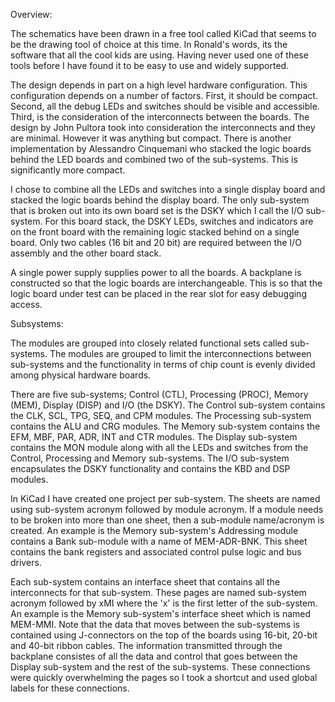 Overview: 

The schematics have been drawn in a free tool called KiCad that seems to be the drawing tool of choice at this time.  In Ronald's words, its the software that all the cool kids are using.  Having never used one of these tools before I have found it to be easy to use and widely supported.  

The design depends in part on a high level hardware configuration.  This configuration depends on a number of factors.  First, it should be compact.  Second, all the debug LEDs and switches should be visible and accessible.  Third, is the consideration of the interconnects between the boards.  The design by John Pultora took into consideration the interconnects and they are minimal.  However it was anything but compact.  There is another implementation by Alessandro Cinquemani who stacked the logic boards behind the LED boards and combined two of the sub-systems.  This is significantly more compact.  

I chose to combine all the LEDs and switches into a single display board and stacked the logic boards behind the display board.  The only sub-system that is broken out into its own board set is the DSKY which I call the I/O sub-system.  For this board stack, the DSKY LEDs, switches and indicators are on the front board with the remaining logic stacked behind on a single board.  Only two cables (16 bit and 20 bit) are required between the I/O assembly and the other board stack.  

A single power supply supplies power to all the boards.  A backplane is constructed so that the logic boards are interchangeable.  This is so that the logic board under test can be placed in the rear slot for easy debugging access.  

Subsystems:

The modules are grouped into closely related functional sets called sub-systems.  The modules are grouped to limit the interconnections between sub-systems and the functionality in terms of chip count is evenly divided among physical hardware boards.  

There are five sub-systems; Control (CTL), Processing (PROC), Memory (MEM), Display (DISP) and I/O (the DSKY).  The Control sub-system contains the CLK, SCL, TPG, SEQ, and CPM modules.  The Processing sub-system contains the ALU and CRG modules.  The Memory sub-system contains the EFM, MBF, PAR, ADR, INT and CTR modules.  The Display sub-system contains the MON module along with all the LEDs and switches from the Control, Processing and Memory sub-systems.  The I/O sub-system encapsulates the DSKY functionality and contains the KBD and DSP modules. 

In KiCad I have created one project per sub-system.  The sheets are named using sub-system acronym followed by module acronym.  If a module needs to be broken into more than one sheet, then a sub-module name/acronym is created.  An example is the Memory sub-system's Addressing module contains a Bank sub-module with a name of MEM-ADR-BNK.  This sheet contains the bank registers and associated control pulse logic and bus drivers.  

Each sub-system contains an interface sheet that contains all the interconnects for that sub-system.  These pages are named sub-system acronym followed by xMI where the 'x' is the first letter of the sub-system.  An example is the Memory sub-system's interface sheet which is named MEM-MMI.  Note that the data that moves between the sub-systems is contained using J-connectors on the top of the boards using 16-bit, 20-bit and 40-bit ribbon cables.  The information transmitted through the backplane consistes of all the data and control that goes between the Display sub-system and the rest of the sub-systems.  These connections were quickly overwhelming the pages so I took a shortcut and used global labels for these connections.  

